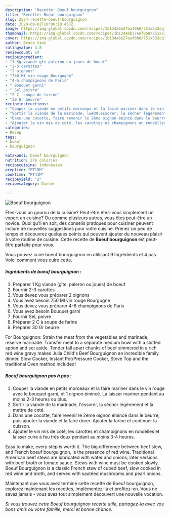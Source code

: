 ```yaml
---
description: "Recette: Boeuf bourguignon"
title: "Recette: Boeuf bourguignon"
slug: 2524-recette-boeuf-bourguignon
date: 2020-09-02T10:06:10.437Z
image: https://img-global.cpcdn.com/recipes/1b134a6b27eaf060/751x532cq70/boeuf-bourguignon-photo-principale-de-la-recette.jpg
thumbnail: https://img-global.cpcdn.com/recipes/1b134a6b27eaf060/751x532cq70/boeuf-bourguignon-photo-principale-de-la-recette.jpg
cover: https://img-global.cpcdn.com/recipes/1b134a6b27eaf060/751x532cq70/boeuf-bourguignon-photo-principale-de-la-recette.jpg
author: Bruce Sims
ratingvalue: 4.8
reviewcount: 14
recipeingredient:
- "1 Kg viande gte paleron ou joues de boeuf"
- "2-3 carottes"
- "2 oignons"
- "750 Ml vin rouge Bourgogne"
- "4-6 champignons de Paris"
- " Bouquet garni"
- " Sel poivre"
- "2 C  soupe de farine"
- "30 Gr beurre"
recipeinstructions:
- "Couper la viande en petits morceaux et la faire mariner dans le vin rouge avec le bouquet garni, et 1 oignon émincé. La laisser mariner pendant au moins 2-3 heures ou plus."
- "Sortir la viande de la marinade, l&#39;essorer, la sècher légèrement et la mettre de coté."
- "Dans une cocotte, faire revenir le 2ème oignon émincé dans le beurre, puis ajouter la viande et la faire dorer. Ajouter la farine et continuer la cuisson."
- "Ajouter le vin mis de coté, les carottes et champignons en rondelles et laisser cuire à feu très doux pendant au moins 3-4 heures."
categories:
- Resep
tags:
- boeuf
- bourguignon

katakunci: boeuf bourguignon 
nutrition: 276 calories
recipecuisine: Indonesian
preptime: "PT15M"
cooktime: "PT41M"
recipeyield: "2"
recipecategory: Dinner

---
```



![Boeuf bourguignon](https://img-global.cpcdn.com/recipes/1b134a6b27eaf060/751x532cq70/boeuf-bourguignon-photo-principale-de-la-recette.jpg)

Êtes-vous un gourou de la cuisine? Peut-être êtes-vous simplement un expert en cuisine? Ou comme plusieurs autres, vous êtes peut-être un novice. Quoi qu'il en soit, des conseils pratiques pour cuisiner peuvent inclure de nouvelles suggestions pour votre cuisine. Prenez un peu de temps et découvrez quelques points qui peuvent ajouter du nouveau plaisir à votre routine de cuisine. Cette recette de <strong> Boeuf bourguignon </strong> est peut-être parfaite pour vous.

<!--inarticleads1-->

Vous pouvez cuire boeuf bourguignon en utilisant 9 Ingrédients et 4 pas. Voici comment vous cuire cette.

##### Ingrédients de boeuf bourguignon :

1. Préparer 1 Kg viande (gîte, paleron ou joues) de boeuf
1. Fournir 2-3 carottes
1. Vous devez vous préparer 2 oignons
1. Vous avez besoin 750 Ml vin rouge Bourgogne
1. Vous devez vous préparer 4-6 champignons de Paris
1. Vous avez besoin  Bouquet garni
1. Fournir  Sel, poivre
1. Préparer 2 C à soupe de farine
1. Préparer 30 Gr beurre


For Bourguignon: Strain the meat from the vegetables and marinade; reserve marinade. Transfer meat to a separate medium bowl with a slotted spoon and set aside. Tender fall apart chunks of beef simmered in a rich red wine gravy makes Julia Child&#39;s Beef Bourguignon an incredible family dinner. Slow Cooker, Instant Pot/Pressure Cooker, Stove Top and the traditional Oven method included! 

<!--inarticleads2-->

##### Boeuf bourguignon pas à pas :

1. Couper la viande en petits morceaux et la faire mariner dans le vin rouge avec le bouquet garni, et 1 oignon émincé. La laisser mariner pendant au moins 2-3 heures ou plus.
1. Sortir la viande de la marinade, l&#39;essorer, la sècher légèrement et la mettre de coté.
1. Dans une cocotte, faire revenir le 2ème oignon émincé dans le beurre, puis ajouter la viande et la faire dorer. Ajouter la farine et continuer la cuisson.
1. Ajouter le vin mis de coté, les carottes et champignons en rondelles et laisser cuire à feu très doux pendant au moins 3-4 heures.


Easy to make, every step is worth it. The big difference between beef stew, and French boeuf bourguignon, is the presence of red wine. Traditional American beef stews are lubricated with water and onions; later versions, with beef broth or tomato sauce. Stews with wine must be cooked slowly. Boeuf Bourguignon is a classic French stew of cubed beef, slow cooked in red wine and broth, and served with sautéed mushrooms and pearl onions. 

<!--inarticleads1-->

<p>
Maintenant que vous avez terminé cette recette de Boeuf bourguignon, explorez maintenant les recettes, implémentez-la et profitez-en. Vous ne savez jamais - vous avez tout simplement découvert une nouvelle vocation.
</p>

<p>
<i>Si vous trouvez cette Boeuf bourguignon recette utile, partagez-la avec vos bons amis ou votre famille, merci et bonne chance.</i>
</p>
